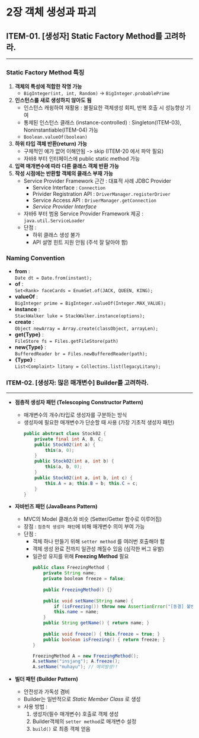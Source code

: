 # 2장 객체 생성과 파괴

## ITEM-01. [생성자] Static Factory Method를 고려하라.
-----------------------------------------------------------------
### Static Factory Method 특징
1. __객체의 특성에 적합한 작명 가능__
	* `BigInteger(int, int, Random)` -> `BigInteger.probablePrime`
2. __인스턴스를 새로 생성하지 않아도 됨__
	* 인스턴스 캐슁하여 재활용 : 불필요한 객체생성 회피, 반복 호출 시 성능향상 기여
	* 통제된 인스턴스 클래스 (instance-controlled) : Singleton(ITEM-03), Noninstantiable(ITEM-04) 가능
	* `Boolean.valueOf(boolean)`
3. __하위 타입 객체 반환(return) 가능__
	* 구체적인 예가 없어 이해안됨 -> skip (ITEM-20 에서 파악 필요)
	* 자바8 부터 인터페이스에 public static method 가능
4. __입력 매개변수에 따라 다른 클래스 객체 반환 가능__
5. __작성 시점에는 반환할 객체의 클래스 부재 가능__
	* Service Provider Framework 근간 : 대표적 사례 JDBC Provider
		* Service Interface : `Connection`
		* Privider Registration API : `DriverManager.registerDriver`
		* Service Access API : `DriverManager.getConnection`
		* *Service Provider Interface*
	* 자바6 부터 범용 Service Provider Framework 제공 : `java.util.ServiceLoader`
	* 단점 :
		* 하위 클래스 생성 불가
		* API 설명 힌트 지원 안됨 (주석 잘 달아야 함)
### Naming Convention
* **from** :  
	`Date dt = Date.from(instant);`
* **of** :  
	`Set<Rank> faceCards = EnumSet.of(JACK, QUEEN, KING);`
* **valueOf** :  
	`BigInteger prime = BigInteger.valueOf(Integer.MAX_VALUE);`
* **instance** :  
	`StackWalker luke = StackWalker.instance(options);`
* **create** :  
	`Object newArray = Array.create(classObject, arrayLen);`
* **get{Type}** :  
	`FileStore fs = Files.getFileStore(path)`
* **new{Type}** :  
	`BufferedReader br = Files.newBufferedReader(path);`
* **{Type}** :  
	`List<Complaint> litany = Collectins.list(legacyLitany);`
    
    
### ITEM-02. [생성자: 많은 매개변수] Builder를 고려하라.
-----------------------------------------------------------------
* __점층적 생성자 패턴 (Telescoping Constructor Pattern)__
	* 매개변수의 개수/타입로 생성자를 구분하는 방식
	* 생성자에 필요한 매개변수가 단순할 때 사용 (가장 기초적 생성자 패턴)
		```java
		public abstract class Stock02 {
			private final int A, B, C;		
			public Stock02(int a) { 
				this(a, 0); 
			}
			public Stock02(int a, int b) { 
				this(a, b, 0); 
			}
			public Stock02(int a, int b, int c) {
				this.A = a; this.B = b; this.C = c;
			}
		}
		```

* __자바빈즈 패턴 (JavaBeans Pattern)__
	* MVC의 Model 클래스와 비슷 (Setter/Getter 함수로 이루어짐)
	* 장점 : `점층적 생성자 패턴`에 비해 매개변수 의미 부여 가능
	* 단점 : 
		* 객체 하나 만들기 위해 `setter method` 를 여러번 호출해야 함 
		* 객체 생성 완료 전까지 일관성 깨질수 있음 (심각한 버그 유발)
		* 일관성 유지를 위해 **Freezing Method** 필요
			```java
			public class FreezingMethod {
				private String name;
				private booleam freeze = false;
				
				public FreezingMethod() {}
				
				public void setName(String name) {
					if (isFreezing()) throw new AssertionError("[동결] 불변성(immutable) 유지!!");
					this.name = name;
				}
				public String getName() { return name; }
				
				public void freeze() { this.freeze = true; }			
				public boolean isFreezing() { return freeze; }
			}
			```
			```java
			FreezingMethod A = new FreezingMethod();
			A.setName("insjang"); A.freeze();
			A.setName("muhayu"); // 예외발생!!
			```
		
		
* __빌더 패턴 (Builder Pattern)__
	* 안전성과 가독성 겸비
	* Builder는 일반적으로 _Static Member Class_ 로 생성
	* 사용 방법 :
		1. 생성자(필수 매개변수) 호출로 객체 생성
		2. Builder객체의 `setter method`로 매개변수 설정
		3. `build()` 로 최종 객체 얻음

	